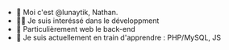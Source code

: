 - 👋 Moi c'est @lunaytik, Nathan.
- 👨‍💻 Je suis interéssé dans le développment
- 👀 Particulièrement web le back-end
- 🌱 Je suis actuellement en train d'apprendre : PHP/MySQL, JS
<!--- 📫 Pour en savoir plus sur moi : --->

<!--- 💞️ I’m looking to collaborate on some projects when I will be able to. --->

<!---
lunaytik/lunaytik is a ✨ special ✨ repository because its `README.md` (this file) appears on your GitHub profile.
You can click the Preview link to take a look at your changes.
--->
